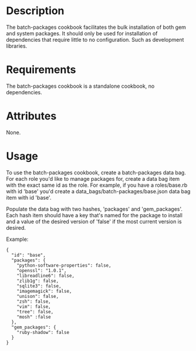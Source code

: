 Description
===========

The batch-packages cookbook facilitates the bulk installation of both gem and 
system packages. It should only be used for installation of dependencies that 
require little to no configuration. Such as development libraries.

Requirements
============

The batch-packages cookbook is a standalone cookbook, no dependencies.

Attributes
==========
None.

Usage
=====

To use the batch-packages cookbook, create a batch-packages data bag. For each
role you'd like to manage packages for, create a data bag item with the exact 
same id as the role. For example, if you have a roles/base.rb with id 'base' 
you'd create a data\_bags/batch-packages/base.json data bag item with id 'base'.

Populate the data bag with two hashes, 'packages' and 'gem\_packages'. Each hash 
item should have a key that's named for the package to install and a value of the
desired version of 'false' if the most current version is desired. 

Example:

    {
      "id": "base",
      "packages": {
        "python-software-properties": false,
        "openssl": "1.0.1",
        "libreadline6": false,
        "zlib1g": false,
        "sqlite3": false,
        "imagemagick": false,
        "unison": false,
        "zsh": false,
        "vim": false,
        "tree": false,
        "mosh" :false
      },
      "gem_packages": {
        "ruby-shadow": false
      }
    }
